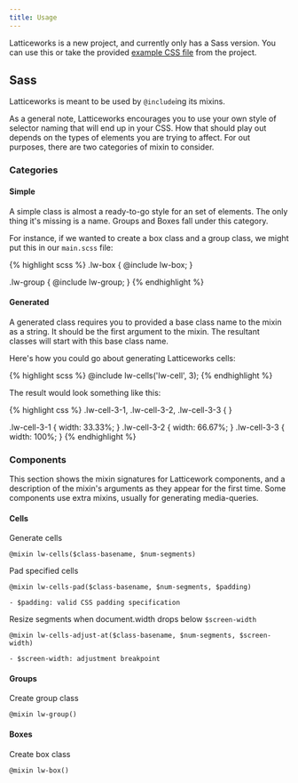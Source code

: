 ```yaml
---
title: Usage
---
```


Latticeworks is a new project, and currently only has a Sass version.
You can use this or take the provided [example CSS file][l12] from the project.

[l12]: https://github.com/modimore/Latticeworks/blob/master/css/lattice-12.css

## Sass

Latticeworks is meant to be used by `@include`ing its mixins.

As a general note, Latticeworks encourages you to use your own style of selector naming that will end up in your CSS.
How that should play out depends on the types of elements you are trying to affect.
For out purposes, there are two categories of mixin to consider.

### Categories
#### Simple
A simple class is almost a ready-to-go style for an set of elements.
The only thing it's missing is a name. Groups and Boxes fall under this category.

For instance, if we wanted to create a box class and a group class,
we might put this in our `main.scss` file:

{% highlight scss %}
.lw-box {
  @include lw-box;
}

.lw-group {
  @include lw-group;
}
{% endhighlight %}

#### Generated
A generated class requires you to provided a base class name to the mixin as a string.
It should be the first argument to the mixin.
The resultant classes will start with this base class name.

Here's how you could go about generating Latticeworks cells:

{% highlight scss %}
@include lw-cells('lw-cell', 3);
{% endhighlight %}

The result would look something like this:

{% highlight css %}
.lw-cell-3-1, .lw-cell-3-2, .lw-cell-3-3 { }

.lw-cell-3-1 { width: 33.33%; }
.lw-cell-3-2 { width: 66.67%; }
.lw-cell-3-3 { width: 100%; }
{% endhighlight %}

### Components

This section shows the mixin signatures for Latticework components,
and a description of the mixin's arguments as they appear for the first time.
Some components use extra mixins, usually for generating media-queries.

#### Cells
Generate cells

```
@mixin lw-cells($class-basename, $num-segments)
```

Pad specified cells

```
@mixin lw-cells-pad($class-basename, $num-segments, $padding)

- $padding: valid CSS padding specification
```

Resize segments when document.width drops below `$screen-width`

```
@mixin lw-cells-adjust-at($class-basename, $num-segments, $screen-width)

- $screen-width: adjustment breakpoint
```

#### Groups
Create group class

```
@mixin lw-group()
```

#### Boxes
Create box class

```
@mixin lw-box()
```
